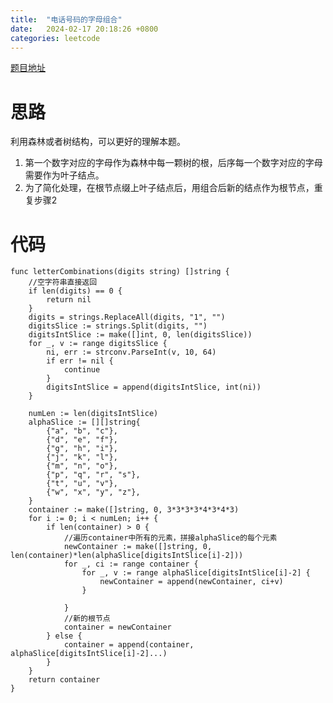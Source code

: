 ```yaml
---
title:  "电话号码的字母组合"
date:   2024-02-17 20:18:26 +0800
categories: leetcode
---
```

[题目地址](https://leetcode.cn/problems/letter-combinations-of-a-phone-number/solutions/388738/dian-hua-hao-ma-de-zi-mu-zu-he-by-leetcode-solutio/)

# 思路
利用森林或者树结构，可以更好的理解本题。
1. 第一个数字对应的字母作为森林中每一颗树的根，后序每一个数字对应的字母需要作为叶子结点。
2. 为了简化处理，在根节点缀上叶子结点后，用组合后新的结点作为根节点，重复步骤2

# 代码
```golang
func letterCombinations(digits string) []string {
	//空字符串直接返回
	if len(digits) == 0 {
		return nil
	}
	digits = strings.ReplaceAll(digits, "1", "")
	digitsSlice := strings.Split(digits, "")
	digitsIntSlice := make([]int, 0, len(digitsSlice))
	for _, v := range digitsSlice {
		ni, err := strconv.ParseInt(v, 10, 64)
		if err != nil {
			continue
		}
		digitsIntSlice = append(digitsIntSlice, int(ni))
	}

	numLen := len(digitsIntSlice)
	alphaSlice := [][]string{
		{"a", "b", "c"},
		{"d", "e", "f"},
		{"g", "h", "i"},
		{"j", "k", "l"},
		{"m", "n", "o"},
		{"p", "q", "r", "s"},
		{"t", "u", "v"},
		{"w", "x", "y", "z"},
	}
	container := make([]string, 0, 3*3*3*3*4*3*4*3)
	for i := 0; i < numLen; i++ {
		if len(container) > 0 {
			//遍历container中所有的元素，拼接alphaSlice的每个元素
			newContainer := make([]string, 0, len(container)*len(alphaSlice[digitsIntSlice[i]-2]))
			for _, ci := range container {
				for _, v := range alphaSlice[digitsIntSlice[i]-2] {
					newContainer = append(newContainer, ci+v)
				}

			}
            //新的根节点
			container = newContainer
		} else {
			container = append(container, alphaSlice[digitsIntSlice[i]-2]...)
		}
	}
	return container
}
```